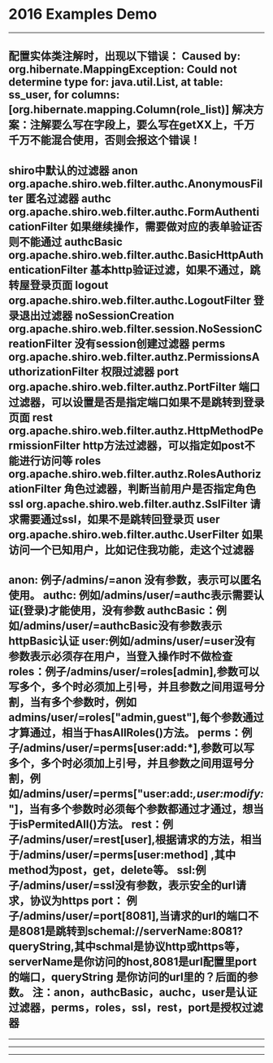 # 2016 Examples Demo

--------------------------------------------------------------------------------
配置实体类注解时，出现以下错误：
Caused by: org.hibernate.MappingException: Could not determine type for: java.util.List, at table: ss_user, for columns: [org.hibernate.mapping.Column(role_list)]
解决方案：注解要么写在字段上，要么写在getXX上，千万千万不能混合使用，否则会报这个错误！
--------------------------------------------------------------------------------
shiro中默认的过滤器
anon 	            org.apache.shiro.web.filter.authc.AnonymousFilter 	                匿名过滤器
authc 	            org.apache.shiro.web.filter.authc.FormAuthenticationFilter 	        如果继续操作，需要做对应的表单验证否则不能通过
authcBasic 	        org.apache.shiro.web.filter.authc.BasicHttpAuthenticationFilter 	基本http验证过滤，如果不通过，跳转屋登录页面
logout 	            org.apache.shiro.web.filter.authc.LogoutFilter 	                    登录退出过滤器
noSessionCreation 	org.apache.shiro.web.filter.session.NoSessionCreationFilter 	    没有session创建过滤器
perms 	            org.apache.shiro.web.filter.authz.PermissionsAuthorizationFilter 	权限过滤器
port 	            org.apache.shiro.web.filter.authz.PortFilter 	                    端口过滤器，可以设置是否是指定端口如果不是跳转到登录页面
rest 	            org.apache.shiro.web.filter.authz.HttpMethodPermissionFilter 	    http方法过滤器，可以指定如post不能进行访问等
roles 	            org.apache.shiro.web.filter.authz.RolesAuthorizationFilter 	        角色过滤器，判断当前用户是否指定角色
ssl 	            org.apache.shiro.web.filter.authz.SslFilter 	                    请求需要通过ssl，如果不是跳转回登录页
user 	            org.apache.shiro.web.filter.authc.UserFilter 	                    如果访问一个已知用户，比如记住我功能，走这个过滤器
--------------------------------------------------------------------------------
anon:  例子/admins/**=anon 没有参数，表示可以匿名使用。
authc: 例如/admins/user/**=authc表示需要认证(登录)才能使用，没有参数
authcBasic：例如/admins/user/**=authcBasic没有参数表示httpBasic认证
user:例如/admins/user/**=user没有参数表示必须存在用户，当登入操作时不做检查
roles：例子/admins/user/**=roles[admin],参数可以写多个，多个时必须加上引号，并且参数之间用逗号分割，当有多个参数时，例如admins/user/**=roles["admin,guest"],每个参数通过才算通过，相当于hasAllRoles()方法。
perms：例子/admins/user/**=perms[user:add:*],参数可以写多个，多个时必须加上引号，并且参数之间用逗号分割，例如/admins/user/**=perms["user:add:*,user:modify:*"]，当有多个参数时必须每个参数都通过才通过，想当于isPermitedAll()方法。
rest：例子/admins/user/**=rest[user],根据请求的方法，相当于/admins/user/**=perms[user:method] ,其中method为post，get，delete等。
ssl:例子/admins/user/**=ssl没有参数，表示安全的url请求，协议为https
port：  例子/admins/user/**=port[8081],当请求的url的端口不是8081是跳转到schemal://serverName:8081?queryString,其中schmal是协议http或https等，serverName是你访问的host,8081是url配置里port的端口，queryString
是你访问的url里的？后面的参数。
注：anon，authcBasic，auchc，user是认证过滤器，perms，roles，ssl，rest，port是授权过滤器
--------------------------------------------------------------------------------

--------------------------------------------------------------------------------

--------------------------------------------------------------------------------

--------------------------------------------------------------------------------